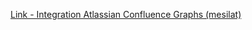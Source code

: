 [Link - Integration Atlassian Confluence Graphs (mesilat)](https://github.com/mesilat/zabbix-plugin)
